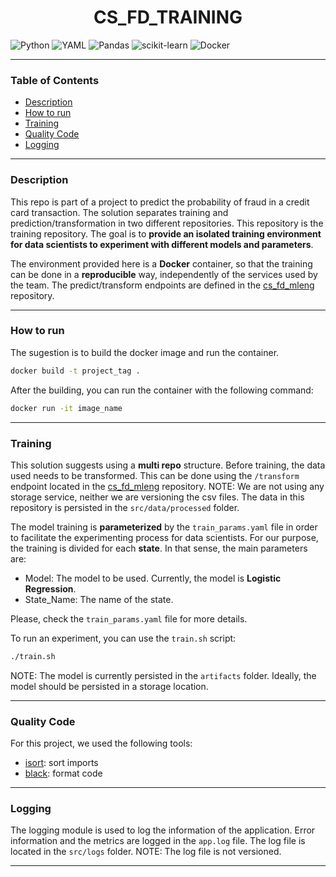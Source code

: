 <h1 align="center"> CS_FD_TRAINING</h1> 

![Python](https://img.shields.io/badge/python-3670A0?style=for-the-badge&logo=python&logoColor=ffdd54)
![YAML](https://img.shields.io/badge/yaml-%23ffffff.svg?style=for-the-badge&logo=yaml&logoColor=151515)
![Pandas](https://img.shields.io/badge/pandas-%23150458.svg?style=for-the-badge&logo=pandas&logoColor=white)
![scikit-learn](https://img.shields.io/badge/scikit--learn-%23F7931E.svg?style=for-the-badge&logo=scikit-learn&logoColor=white)
![Docker](https://img.shields.io/badge/docker-%230db7ed.svg?style=for-the-badge&logo=docker&logoColor=white)

---

### Table of Contents

- [Description](#description)
- [How to run](#how-to-run)
- [Training](#training)
- [Quality Code](#quality-code)
- [Logging](#logging)

---

### Description

This repo is part of a project to predict the probability of fraud in a credit card transaction. The solution separates training and prediction/transformation in two different repositories. This repository is the training repository. The goal is to **provide an isolated training environment for data scientists to experiment with different models and parameters**.

The environment provided here is a **Docker** container, so that the training can be done in a **reproducible** way, independently of the services used by the team. The predict/transform endpoints are defined in the [cs_fd_mleng](https://github.com/AlexandreH13/cs_fd_mleng) repository.

---

### How to run

The sugestion is to build the docker image and run the container.

```bash
docker build -t project_tag .
```

After the building, you can run the container with the following command:

```bash
docker run -it image_name
```
---

### Training

This solution suggests using a **multi repo** structure. Before training, the data used needs to be transformed. This can be done using the `/transform` endpoint located in the [cs_fd_mleng](https://github.com/AlexandreH13/cs_fd_mleng) repository. NOTE: We are not using any storage service, neither we are versioning the csv files. The data in this repository is persisted in the `src/data/processed` folder.

The model training is **parameterized** by the `train_params.yaml` file in order to facilitate the experimenting process for data scientists. For our purpose, the training is divided for each **state**. In that sense, the main parameters are:

- Model: The model to be used. Currently, the model is **Logistic Regression**.
- State_Name: The name of the state.

Please, check the `train_params.yaml` file for more details.

To run an experiment, you can use the `train.sh` script:

```bash
./train.sh
```

NOTE: The model is currently persisted in the `artifacts` folder. Ideally, the model should be persisted in a storage location.

---

### Quality Code

For this project, we used the following tools:

- [isort](https://github.com/PyCQA/isort): sort imports
- [black](https://github.com/psf/black): format code

---

### Logging

The logging module is used to log the information of the application. Error information and the metrics are logged in the `app.log` file. The log file is located in the `src/logs` folder. NOTE: The log file is not versioned.

---